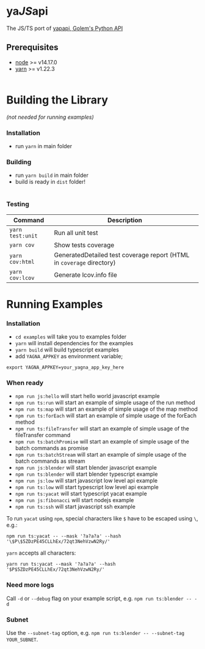 
# ya*JS*api

The JS/TS port of [yapapi, Golem's Python API](https://github.com/golemfactory/yapapi)

## Prerequisites

- [node](https://nodejs.org/en/) >= v14.17.0
- [yarn](https://classic.yarnpkg.com/en/docs/install/) >= v1.22.3
<br/><br/>

# Building the Library
_(not needed for running examples)_
### Installation
- run `yarn` in main folder

### Building
- run `yarn build` in main folder
- build is ready in `dist` folder!
<br/><br/>

### Testing
| Command | Description |
| --- | --- |
| `yarn test:unit` | Run all unit test
|`yarn cov` | Show tests coverage
| `yarn cov:html` | GeneratedDetailed test coverage report (HTML in `coverage` directory)
| `yarn cov:lcov` | Generate lcov.info file

# Running Examples
### Installation
- `cd examples`         will take you to examples folder
- `yarn`                will install dependencies for the examples
- `yarn build`          will build typescript examples
- add `YAGNA_APPKEY` as environment variable; 
```
export YAGNA_APPKEY=your_yagna_app_key_here
```

### When ready
- `npm run js:hello`           will start hello world javascript example
- `npm run ts:run`             will start an example of simple usage of the run method
- `npm run ts:map`             will start an example of simple usage of the map method
- `npm run ts:forEach`         will start an example of simple usage of the forEach method
- `npm run ts:fileTransfer`    will start an example of simple usage of the fileTransfer command
- `npm run ts:batchPromise`    will start an example of simple usage of the batch commands as promise
- `npm run ts:batchStream`     will start an example of simple usage of the batch commands as stream
- `npm run js:blender`         will start blender javascript example
- `npm run ts:blender`         will start blender typescript example
- `npm run js:low`             will start javascript low level api example
- `npm run ts:low`             will start typescript low level api example
- `npm run ts:yacat`           will start typescript yacat example
- `npm run js:fibonacci`       will start nodejs example
- `npm run ts:ssh`             will start javascript ssh example

To run `yacat` using `npm`, special characters like `$` have to be escaped using `\`, e.g.:
```
npm run ts:yacat -- --mask '?a?a?a' --hash '\$P\$5ZDzPE45CLLhEx/72qt3NehVzwN2Ry/'
```
 
`yarn` accepts all characters:
```
yarn run ts:yacat --mask '?a?a?a' --hash '$P$5ZDzPE45CLLhEx/72qt3NehVzwN2Ry/'
```

### Need more logs
Call `-d` or `--debug` flag on your example script, e.g. `npm run ts:blender -- -d`

### Subnet
Use the `--subnet-tag` option, e.g. `npm run ts:blender -- --subnet-tag YOUR_SUBNET`.
